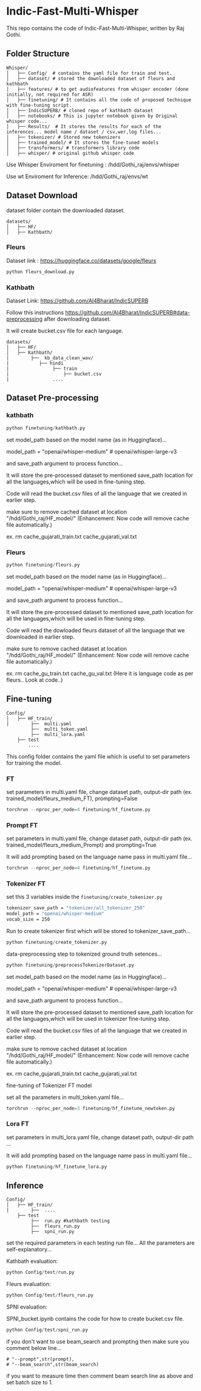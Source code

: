 # Indic-Fast-Multi-Whisper

This repo contains the code of Indic-Fast-Multi-Whisper, written by Raj Gothi.

## Folder Structure
```
Whisper/
│   ├── Config/  # contains the yaml file for train and test.
│   ├── dataset/ # stored the downloaded dataset of fleurs and kathbath
│   ├── features/ # to get audiofeatures from whisper encoder (done initially, not required for ASR)
│   ├── finetuning/ # It contains all the code of proposed technique with fine-tuning script.
│   ├── IndicSUPERB/ # cloned repo of kathbath dataset
│   ├── notebooks/ # This is jupyter notebook given by Original whisper code...
│   ├── Results/  # It stores the results for each of the inferences... model name / dataset / csv,wer,log files...
│   ├── tokenizer/ # Stored new tokenizers
│   ├── trained_model/ # It stores the fine-tuned models
│   ├── transformers/ # transformers library code
│   ├── whisper/ # original github whisper code
```



Use Whisper Enviroment for finetuning :  /hdd/Gothi_raj/envs/whisper

Use wt Enviroment for Inference: /hdd/Gothi_raj/envs/wt




## Dataset Download

dataset folder contain the downloaded dataset.
```
datasets/
│   ├── HF/
│   ├── Kathbath/     
```

### Fleurs

Dataset link : https://huggingface.co/datasets/google/fleurs

```python
python fleurs_download.py
```

### Kathbath

Dataset Link: https://github.com/AI4Bharat/IndicSUPERB

Follow this instructions https://github.com/AI4Bharat/IndicSUPERB#data-preprocessing after downloading dataset.

It will create bucket.csv file for each language.

```
datasets/
│   ├── HF/
│   ├── Kathbath/
|        ├──  kb_data_clean_wav/
|           ├── hindi
|                ├── train 
|                    ├── bucket.csv
|                ....
```

## Dataset Pre-processing

### kathbath

```python
python finetuning/kathbath.py
```

set model_path based on the model name (as in Huggingface)...

model_path = "openai/whisper-medium" # openai/whisper-large-v3


and save_path argument to process function...

It will store the pre-processed dataset to mentioned save_path location for all the languages,which will be used in fine-tuning step.

Code will read the bucket.csv files of all the language that we created in earlier step.

make sure to remove cached dataset at location "/hdd/Gothi_raj/HF_model/"   (Enhancement: Now code will remove cache file automatically.)

ex. rm cache_gujarati_train.txt cache_gujarati_val.txt



### Fleurs

```python
python finetuning/fleurs.py
```

set model_path based on the model name (as in Huggingface)...

model_path = "openai/whisper-medium" # openai/whisper-large-v3


and save_path argument to process function...

It will store the pre-processed dataset to mentioned save_path location for all the languages,which will be used in fine-tuning step.

Code will read the dowloaded fleurs dataset of all the language that we downloaded in earlier step.

make sure to remove cached dataset at location "/hdd/Gothi_raj/HF_model/"  (Enhancement: Now code will remove cache file automatically.)

ex. rm cache_gu_train.txt cache_gu_val.txt
(Here it is language code as per fleurs.. Look at code..)


## Fine-tuning

```
Config/
│   ├── HF_train/
|        ├──  multi.yaml
         ├──  multi_token.yaml
         ├──  multi_lora.yaml
    ├── test
        ....
```

This config folder contains the yaml file which is useful to set parameters for training the model.

### FT

set parameters in multi.yaml file, change dataset path, output-dir path (ex. trained_model/fleurs_medium_FT), prompting=False

```python
torchrun --nproc_per_node=4 finetuning/hf_finetune.py
```


### Prompt FT

set parameters in multi.yaml file, change dataset path, output-dir path (ex. trained_model/fleurs_medium_Prompt) and prompting=True

It will add prompting based on the language name pass in multi.yaml file...

```python
torchrun --nproc_per_node=4 finetuning/hf_finetune.py
```


### Tokenizer FT

set this 3 variables inside the ```finetuning/create_tokenizer.py```

```bash
tokenizer_save_path = "tokenizer/all_tokenizer_250"
model_path = "openai/whisper-medium"
vocab_size = 250
```

Run to create tokenizer first which will be stored to tokenizer_save_path...

```python
python finetuning/create_tokenizer.py
```

data-preprocessing step to tokenized ground truth setences...

```python
python finetuning/preprocessTokenizerDataset.py
```

set model_path based on the model name (as in Huggingface)...

model_path = "openai/whisper-medium" # openai/whisper-large-v3

and save_path argument to process function...

It will store the pre-processed dataset to mentioned save_path location for all the languages,which will be used in tokenizer fine-tuning step.

Code will read the bucket.csv files of all the language that we created in earlier step.

make sure to remove cached dataset at location "/hdd/Gothi_raj/HF_model/"  (Enhancement: Now code will remove cache file automatically.)

ex. rm cache_gujarati_train.txt cache_gujarati_val.txt


fine-tuning of Tokenizer FT model

set all the parameters in multi_token.yaml file...

```python
torchrun --nproc_per_node=3 finetuning/hf_finetune_newtoken.py
```

### Lora FT

set parameters in multi_lora.yaml file, change dataset path, output-dir path ...

It will add prompting based on the language name pass in multi.yaml file...

```python
python finetuning/hf_finetune_lora.py
```


## Inference


```
Config/
│   ├── HF_train/
|        ├──  ....
    ├── test
         ├──  run.py #kathbath testing
         ├──  fleurs_run.py
         ├──  spni_run.py
```

set the required parameters in each testing run file... All the parameters are self-explanatory...

Kathbath evaluation:

```python
python Config/test/run.py
```

Fleurs evaluation:

```python
python Config/test/fleurs_run.py
```

SPNI evaluation:

SPNI_bucket.ipynb contains the code for how to create bucket.csv file.

```python
python Config/test/spni_run.py
```

if you don't want to use beam_search and prompting then make sure you comment below line...

    # "--prompt",str(prompt),
    # "--beam_search",str(beam_search)

if you want to measure time then comment beam search line as above and set batch size to 1. 
